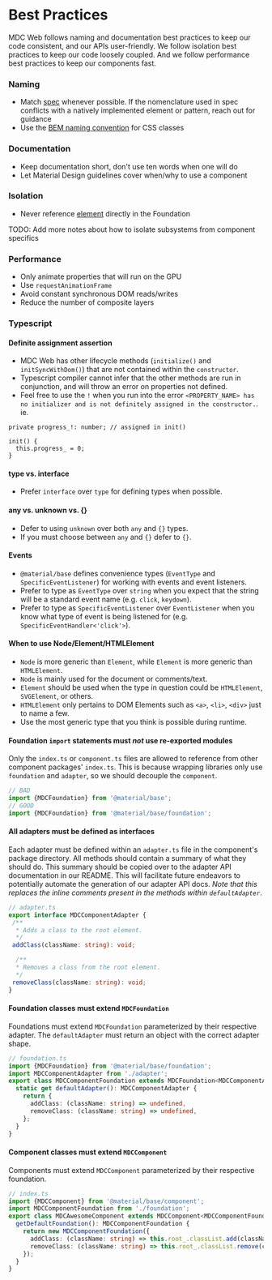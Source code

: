 # Best Practices

MDC Web follows naming and documentation best practices to keep our code
consistent, and our APIs user-friendly. We follow isolation best practices to
keep our code loosely coupled. And we follow performance best practices to keep
our components fast.

### Naming

*  Match [spec](https://material.io/guidelines) whenever possible. If the nomenclature used in spec conflicts with a natively implemented element or pattern, reach out for guidance
*  Use the [BEM naming convention](http://getbem.com/naming/) for CSS classes

### Documentation

* Keep documentation short, don't use ten words when one will do
* Let Material Design guidelines cover when/why to use a component

### Isolation

*  Never reference [element](https://developer.mozilla.org/en-US/docs/Web/API/Element) directly in the Foundation

TODO: Add more notes about how to isolate subsystems from component specifics

### Performance

*  Only animate properties that will run on the GPU
*  Use `requestAnimationFrame`
*  Avoid constant synchronous DOM reads/writes
*  Reduce the number of composite layers

### Typescript

#### Definite assignment assertion

* MDC Web has other lifecycle methods (`initialize()` and `initSyncWithDom()`) that are not contained within the `constructor`.
* Typescript compiler cannot infer that the other methods are run in conjunction, and will throw an error on properties not defined.
* Feel free to use the `!` when you run into the error `<PROPERTY_NAME> has no initializer and is not definitely assigned in the constructor.`. ie.

```
private progress_!: number; // assigned in init()

init() {
  this.progress_ = 0;
}
```

#### type vs. interface

* Prefer `interface` over `type` for defining types when possible.

#### any vs. unknown vs. {}

* Defer to using `unknown` over both `any` and `{}` types.
* If you must choose between `any` and `{}` defer to `{}`.

#### Events

* `@material/base` defines convenience types (`EventType` and `SpecificEventListener`) for working with events and event listeners.
* Prefer to type as `EventType` over `string` when you expect that the string will be a standard event name (e.g. `click`, `keydown`).
* Prefer to type as `SpecificEventListener` over `EventListener` when you know what type of event is being listened for (e.g. `SpecificEventHandler<'click'>`).

#### When to use Node/Element/HTMLElement

* `Node` is more generic than `Element`, while `Element` is more generic than `HTMLElement`.
* `Node` is mainly used for the document or comments/text.
* `Element` should be used when the type in question could be `HTMLElement`, `SVGElement`, or others.
* `HTMLElement` only pertains to DOM Elements such as `<a>`, `<li>`, `<div>` just to name a few.
* Use the most generic type that you think is possible during runtime.

#### Foundation `import` statements must _not_ use re-exported modules

Only the `index.ts` or `component.ts` files are allowed to reference from other component packages' `index.ts`.
This is because wrapping libraries only use `foundation` and `adapter`, so we should decouple the `component`.

```ts
// BAD
import {MDCFoundation} from '@material/base';
// GOOD
import {MDCFoundation} from '@material/base/foundation';
```

#### All adapters must be defined as interfaces

Each adapter must be defined within an `adapter.ts` file in the component's package directory.
All methods should contain a summary of what they should do. This summary should be
copied over to the adapter API documentation in our README. This will facilitate future endeavors
to potentially automate the generation of our adapter API docs.
_Note that this replaces the inline comments present in the methods within `defaultAdapter`_.

 ```ts
// adapter.ts
export interface MDCComponentAdapter {
  /**
   * Adds a class to the root element.
   */
  addClass(className: string): void;

   /**
   * Removes a class from the root element.
   */
  removeClass(className: string): void;
}
```

#### Foundation classes must extend `MDCFoundation`

Foundations must extend `MDCFoundation` parameterized by their respective adapter.
The `defaultAdapter` must return an object with the correct adapter shape.

```ts
// foundation.ts
import {MDCFoundation} from '@material/base/foundation';
import MDCComponentAdapter from './adapter';
export class MDCComponentFoundation extends MDCFoundation<MDCComponentAdapter> {
  static get defaultAdapter(): MDCComponentAdapter {
    return {
      addClass: (className: string) => undefined,
      removeClass: (className: string) => undefined,
    };
  }
}
```

#### Component classes must extend `MDCComponent`

Components must extend `MDCComponent` parameterized by their respective foundation.

```ts
// index.ts
import {MDCComponent} from '@material/base/component';
import MDCComponentFoundation from './foundation';
export class MDCAwesomeComponent extends MDCComponent<MDCComponentFoundation> {
  getDefaultFoundation(): MDCComponentFoundation {
    return new MDCComponentFoundation({
      addClass: (className: string) => this.root_.classList.add(className),
      removeClass: (className: string) => this.root_.classList.remove(className),
    });
  }
}
```

